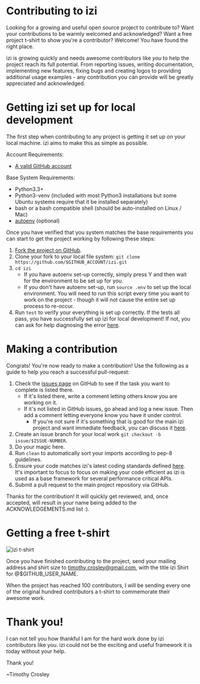 Contributing to izi
=========
Looking for a growing and useful open source project to contribute to?
Want your contributions to be warmly welcomed and acknowledged?
Want a free project t-shirt to show you're a contributor?
Welcome! You have found the right place.

izi is growing quickly and needs awesome contributors like *you* to help the project reach its full potential.
From reporting issues, writing documentation, implementing new features, fixing bugs and creating logos to providing additional usage examples - any contribution you can provide will be greatly appreciated and acknowledged.

Getting izi set up for local development
=========
The first step when contributing to any project is getting it set up on your local machine. izi aims to make this as simple as possible.

Account Requirements:

- [A valid GitHub account](https://github.com/join)

Base System Requirements:

- Python3.3+
- Python3-venv (included with most Python3 installations but some Ubuntu systems require that it be installed separately)
- bash or a bash compatible shell (should be auto-installed on Linux / Mac)
- [autoenv](https://github.com/kennethreitz/autoenv) (optional)

Once you have verified that you system matches the base requirements you can start to get the project working by following these steps:

1. [Fork the project on GitHub](https://github.com/izi-global/izir/fork).
2. Clone your fork to your local file system:
    `git clone https://github.com/$GITHUB_ACCOUNT/izi.git`
3. `cd izi`
    - If you have autoenv set-up correctly, simply press Y and then wait for the environment to be set up for you.
    - If you don't have autoenv set-up, run `source .env` to set up the local environment. You will need to run this script every time you want to work on the project - though it will not cause the entire set up process to re-occur.
4. Run `test` to verify your everything is set up correctly. If the tests all pass, you have successfully set up izi for local development! If not, you can ask for help diagnosing the error [here](https://gitter.im/timothycrosley/izi).

Making a contribution
=========
Congrats! You're now ready to make a contribution! Use the following as a guide to help you reach a successful pull-request:

1. Check the [issues page](https://github.com/izi-global/izir/issues) on GitHub to see if the task you want to complete is listed there.
    - If it's listed there, write a comment letting others know you are working on it.
    - If it's not listed in GitHub issues, go ahead and log a new issue. Then add a comment letting everyone know you have it under control.
        - If you're not sure if it's something that is good for the main izi project and want immediate feedback, you can discuss it [here](https://gitter.im/timothycrosley/izi).
2. Create an issue branch for your local work `git checkout -b issue/$ISSUE-NUMBER`.
3. Do your magic here.
4. Run `clean` to automatically sort your imports according to pep-8 guidelines.
5. Ensure your code matches izi's latest coding standards defined [here](https://github.com/izi-global/izir/blob/develop/CODING_STANDARD.md). It's important to focus to focus on making your code efficient as izi is used as a base framework for several performance critical APIs.
7. Submit a pull request to the main project repository via GitHub.

Thanks for the contribution! It will quickly get reviewed, and, once accepted, will result in your name being added to the ACKNOWLEDGEMENTS.md list :).

Getting a free t-shirt
=========
![izi t-shirt](https://raw.github.com/izi-global/izir/develop/artwork/t-shirt.png)

Once you have finished contributing to the project, send your mailing address and shirt size to timothy.crosley@gmail.com, with the title izi Shirt for @$GITHUB_USER_NAME.

When the project has reached 100 contributors, I will be sending every one of the original hundred contributors a t-shirt to commemorate their awesome work.

Thank you!
=========
I can not tell you how thankful I am for the hard work done by izi contributors like you. izi could not be the exciting and useful framework it is today without your help.

Thank you!

~Timothy Crosley
